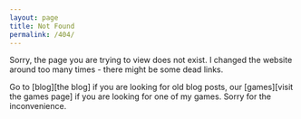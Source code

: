 ```yaml
---
layout: page
title: Not Found
permalink: /404/
---
```


Sorry, the page you are trying to view does not exist.
I changed the website around too many times - there might be some dead links.

Go to [blog][the blog] if you are looking for old blog posts, our [games][visit the games page] if you are looking for one of my games.
Sorry for the inconvenience.